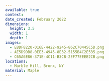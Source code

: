 ```yaml
---
available: true
context:
date_created: February 2022
dimensions:
  height: 3.5
  width: 1
  depth: 1
images:
  - E8DF8220-016E-4422-9245-862C70445C5D.png
  - AE5D9DB8-0EE3-4945-8E32-5155B4C2E535.png
  - C65A6E86-371E-4C11-B3CB-2EF77EEEE2CB.png
locations:
  - Marble Hill, Bronx, NY
material: Maple
---
```

